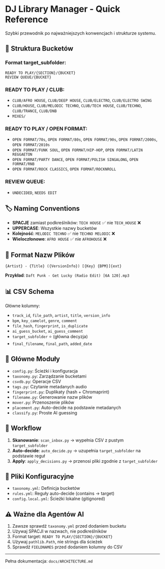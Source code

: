 # DJ Library Manager - Quick Reference

Szybki przewodnik po najważniejszych konwencjach i strukturze systemu.

## 📁 Struktura Bucketów

### Format target_subfolder:

```
READY TO PLAY/{SECTION}/{BUCKET}
REVIEW QUEUE/{BUCKET}
```

### READY TO PLAY / CLUB:

- `CLUB/AFRO HOUSE`, `CLUB/DEEP HOUSE`, `CLUB/ELECTRO`, `CLUB/ELECTRO SWING`
- `CLUB/HOUSE`, `CLUB/MELODIC TECHNO`, `CLUB/TECH HOUSE`, `CLUB/TECHNO`, `CLUB/TRANCE`, `CLUB/DNB`
- `MIXES/`

### READY TO PLAY / OPEN FORMAT:

- `OPEN FORMAT/70s`, `OPEN FORMAT/80s`, `OPEN FORMAT/90s`, `OPEN FORMAT/2000s`, `OPEN FORMAT/2010s`
- `OPEN FORMAT/FUNK SOUL`, `OPEN FORMAT/HIP-HOP`, `OPEN FORMAT/LATIN REGGAETON`
- `OPEN FORMAT/PARTY DANCE`, `OPEN FORMAT/POLISH SINGALONG`, `OPEN FORMAT/RNB`
- `OPEN FORMAT/ROCK CLASSICS`, `OPEN FORMAT/ROCKNROLL`

### REVIEW QUEUE:

- `UNDECIDED`, `NEEDS EDIT`

## 🏷️ Naming Conventions

- **SPACJE** zamiast podkreślników: `TECH HOUSE` ✅ nie `TECH_HOUSE` ❌
- **UPPERCASE**: Wszystkie nazwy bucketów
- **Kolejność**: `MELODIC TECHNO` ✅ nie `TECHNO MELODIC` ❌
- **Wieloczłonowe**: `AFRO HOUSE` ✅ nie `AFROHOUSE` ❌

## 📝 Format Nazw Plików

```
{Artist} - {Title} ({VersionInfo}) [{Key} {BPM}]{ext}
```

**Przykład**: `Daft Punk - Get Lucky (Radio Edit) [6A 120].mp3`

## 📊 CSV Schema

Główne kolumny:

- `track_id`, `file_path`, `artist`, `title`, `version_info`
- `bpm`, `key_camelot`, `genre`, `comment`
- `file_hash`, `fingerprint`, `is_duplicate`
- `ai_guess_bucket`, `ai_guess_comment`
- `target_subfolder` ⭐ (główna decyzja)
- `final_filename`, `final_path`, `added_date`

## 🔧 Główne Moduły

- `config.py`: Ścieżki i konfiguracja
- `taxonomy.py`: Zarządzanie bucketami
- `csvdb.py`: Operacje CSV
- `tags.py`: Czytanie metadanych audio
- `fingerprint.py`: Duplikaty (hash + Chromaprint)
- `filename.py`: Generowanie nazw plików
- `mover.py`: Przenoszenie plików
- `placement.py`: Auto-decide na podstawie metadanych
- `classify.py`: Proste AI guessing

## 🎯 Workflow

1. **Skanowanie**: `scan_inbox.py` → wypełnia CSV z pustym `target_subfolder`
2. **Auto-decide**: `auto_decide.py` → uzupełnia `target_subfolder` na podstawie reguł
3. **Apply**: `apply_decisions.py` → przenosi pliki zgodnie z `target_subfolder`

## 📄 Pliki Konfiguracyjne

- `taxonomy.yml`: Definicja bucketów
- `rules.yml`: Reguły auto-decide (contains → target)
- `config.local.yml`: Ścieżki lokalne (gitignored)

## ⚠️ Ważne dla Agentów AI

1. Zawsze sprawdź `taxonomy.yml` przed dodaniem bucketu
2. Używaj SPACJI w nazwach, nie podkreślników
3. Format target: `READY TO PLAY/{SECTION}/{BUCKET}`
4. Używaj `pathlib.Path`, nie strings dla ścieżek
5. Sprawdź `FIELDNAMES` przed dodaniem kolumny do CSV

---

Pełna dokumentacja: `docs/ARCHITECTURE.md`
